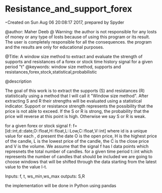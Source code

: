 ﻿# Resistance_and_support_forex
‣Created on Sun Aug 06 20:08:17 2017, prepared by Spyder

@author: Maher Deeb
@ Warning: the author is not responsible for any losts of money or any type of losts because of using this program or its result. The user is completely responsible for all the
consequences. the program and the results are only for educational purposes.

@Title:
   A window size method to extract and evaluate the strength of supports and resistances of a forex or stock time history signal for a given period "t"
@keywords:
    window size method, supports and resistances,forex,stock,statistical,probabilistic

@description

The goal of this work is to extract the supports (S) and resistances (R) statistically using a method that I will call it "Window size method". After extracting
S and R their strengths will be evaluated using a statistical indicator. Support or resistance strength represents the possibility that the price is not able
to exceed. If the S or R is strong, the probability that the price will reverse at this point is high. Otherwise we say S or R is weak.

for a given forex or stock signal f: f=[id::int,d::date,O::float,H::float,L::Low,C::float,V::int] where id is a unique value for each , d present the date
O is the open price, H is the highest price of the candle, L is the lowest price of the candle, the C is the close price and V is the volume. We assume that
the signal f has l data points which represnets the total number of candles.
for a given time period t::int which represents the number of candles that should be included we are going to choose windows that will be shifted through the data
starting from the latest value to the value l-t.

Inputs: f, t, ws_min,ws_max
outputs: S,R

the implementation will be done in Python using pandas
